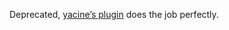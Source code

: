 Deprecated, <a href="https://github.com/yacineMTB/dingllm.nvim">yacine’s plugin</a> does the job perfectly.
